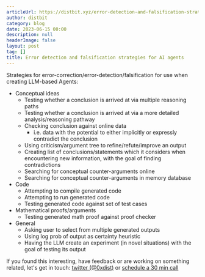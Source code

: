 ```yaml
---
articleUrl: https://distbit.xyz/error-detection-and-falsification-strategies-for-ai-agents
author: distbit
category: blog
date: 2023-06-15 00:00
description: null
headerImage: false
layout: post
tag: []
title: Error detection and falsification strategies for AI agents
---
```



 

Strategies for error-correction/error-detection/falsification for use when creating LLM-based Agents:   
- Conceptual ideas  
	- Testing whether a conclusion is arrived at via multiple reasoning paths  
	- Testing whether a conclusion is arrived at via a more detailed analysis/reasoning pathway  
	- Checking conclusion against online data  
		- i.e. data with the potential to either implicitly or expressly contradict the conclusion  
	- Using criticism/argument tree to refine/refute/improve an output  
	- Creating list of conclusions/statements which it considers when encountering new information, with the goal of finding contradictions  
	- Searching for conceptual counter-arguments online  
	- Searching for conceptual counter-arguments in memory database  
- Code  
	- Attempting to compile generated code  
	- Attempting to run generated code  
	- Testing generated code against set of test cases  
- Mathematical proofs/arguments  
	- Testing generated math proof against proof checker  
- General  
	- Asking user to select from multiple generated outputs  
	- Using log prob of output as certainty heuristic  
	- Having the LLM create an experiment (in novel situations) with the goal of testing its output  

If you found this interesting, have feedback or are working on something related, let's get in touch: [twitter (@0xdist)](https://twitter.com/0xdist) or [schedule a 30 min call](https://cal.com/distbit/30min)
